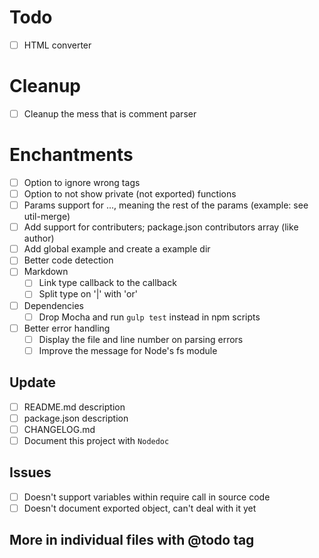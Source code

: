 # Todo
- [ ] HTML converter

# Cleanup
- [ ] Cleanup the mess that is comment parser

# Enchantments

- [ ] Option to ignore wrong tags
- [ ] Option to not show private (not exported) functions
- [ ] Params support for ..., meaning the rest of the params (example: see util-merge)
- [ ] Add support for contributers; package.json contributors array (like author)
- [ ] Add global example and create a example dir
- [ ] Better code detection
- [ ] Markdown
  - [ ] Link type callback to the callback
  - [ ] Split type on '|' with 'or'
- [ ] Dependencies
  - [ ] Drop Mocha and run ```gulp test``` instead in npm scripts
- [ ] Better error handling
  - [ ] Display the file and line number on parsing errors
  - [ ] Improve the message for Node's fs module

## Update
- [ ] README.md description
- [ ] package.json description
- [ ] CHANGELOG.md
- [ ] Document this project with ```Nodedoc```

## Issues
- [ ] Doesn't support variables within require call in source code
- [ ] Doesn't document exported object, can't deal with it yet

## More in individual files with @todo tag
